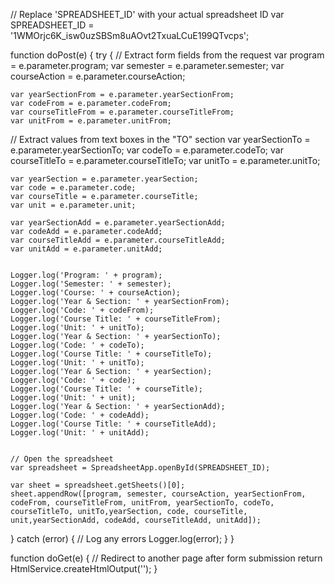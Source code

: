 // Replace 'SPREADSHEET_ID' with your actual spreadsheet ID
var SPREADSHEET_ID = '1WMOrjc6K_isw0uzSBSm8uAOvt2TxuaLCuE199QTvcps';

function doPost(e) {
  try {
    // Extract form fields from the request
    var program = e.parameter.program; 
    var semester = e.parameter.semester;
    var courseAction = e.parameter.courseAction;

    var yearSectionFrom = e.parameter.yearSectionFrom;
    var codeFrom = e.parameter.codeFrom;
    var courseTitleFrom = e.parameter.courseTitleFrom;
    var unitFrom = e.parameter.unitFrom;
// Extract values from text boxes in the "TO" section
    var yearSectionTo = e.parameter.yearSectionTo;
    var codeTo = e.parameter.codeTo;
    var courseTitleTo = e.parameter.courseTitleTo;
    var unitTo = e.parameter.unitTo;

    var yearSection = e.parameter.yearSection;
    var code = e.parameter.code;
    var courseTitle = e.parameter.courseTitle;
    var unit = e.parameter.unit;

    var yearSectionAdd = e.parameter.yearSectionAdd;
    var codeAdd = e.parameter.codeAdd;
    var courseTitleAdd = e.parameter.courseTitleAdd;
    var unitAdd = e.parameter.unitAdd;
    

    Logger.log('Program: ' + program);
    Logger.log('Semester: ' + semester);
    Logger.log('Course: ' + courseAction);
    Logger.log('Year & Section: ' + yearSectionFrom);
    Logger.log('Code: ' + codeFrom);
    Logger.log('Course Title: ' + courseTitleFrom);
    Logger.log('Unit: ' + unitTo);
    Logger.log('Year & Section: ' + yearSectionTo);
    Logger.log('Code: ' + codeTo);
    Logger.log('Course Title: ' + courseTitleTo);
    Logger.log('Unit: ' + unitTo);
    Logger.log('Year & Section: ' + yearSection);
    Logger.log('Code: ' + code);
    Logger.log('Course Title: ' + courseTitle);
    Logger.log('Unit: ' + unit);
    Logger.log('Year & Section: ' + yearSectionAdd);
    Logger.log('Code: ' + codeAdd);
    Logger.log('Course Title: ' + courseTitleAdd);
    Logger.log('Unit: ' + unitAdd);


    // Open the spreadsheet
    var spreadsheet = SpreadsheetApp.openById(SPREADSHEET_ID);

    var sheet = spreadsheet.getSheets()[0];
    sheet.appendRow([program, semester, courseAction, yearSectionFrom, codeFrom, courseTitleFrom, unitFrom, yearSectionTo, codeTo, courseTitleTo, unitTo,yearSection, code, courseTitle, unit,yearSectionAdd, codeAdd, courseTitleAdd, unitAdd]); 

  }
    catch (error) {
    // Log any errors
    Logger.log(error);
}
}

function doGet(e) {
  // Redirect to another page after form submission
  return HtmlService.createHtmlOutput('<script>window.location.href = "status.html";</script>');
}
